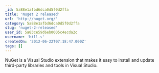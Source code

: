 ```yaml
---
_id: 5a88e1afbd6dca0d5f0d2ffa
title: 'Nuget 2 released'
url: 'http://nuget.org/'
category: 5a88e1afbd6dca0d5f0d2ffa
slug: 'nuget-2-released'
user_id: 5a83ce59d6eb0005c4ecda2c
username: 'bill-s'
createdOn: '2012-06-22T07:18:47.000Z'
tags: []
---
```


NuGet is a Visual Studio extension that makes it easy to install and update third-party libraries and tools in Visual Studio.
